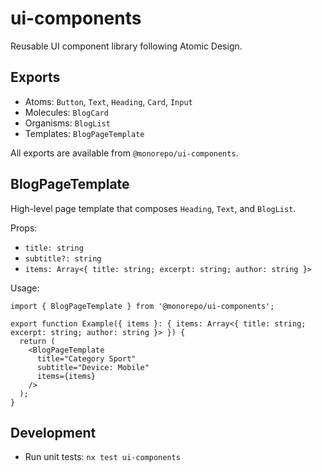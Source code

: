 # ui-components

Reusable UI component library following Atomic Design.

## Exports

- Atoms: `Button`, `Text`, `Heading`, `Card`, `Input`
- Molecules: `BlogCard`
- Organisms: `BlogList`
- Templates: `BlogPageTemplate`

All exports are available from `@monorepo/ui-components`.

## BlogPageTemplate

High-level page template that composes `Heading`, `Text`, and `BlogList`.

Props:

- `title: string`
- `subtitle?: string`
- `items: Array<{ title: string; excerpt: string; author: string }>`

Usage:

```tsx
import { BlogPageTemplate } from '@monorepo/ui-components';

export function Example({ items }: { items: Array<{ title: string; excerpt: string; author: string }> }) {
  return (
    <BlogPageTemplate
      title="Category Sport"
      subtitle="Device: Mobile"
      items={items}
    />
  );
}
```

## Development

- Run unit tests: `nx test ui-components`
